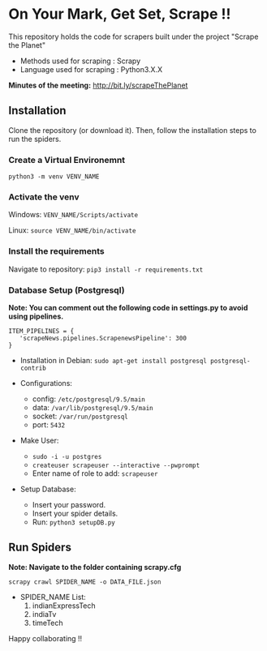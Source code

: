 # On Your Mark, Get Set, Scrape !!

This repository holds the code for scrapers built under the project "Scrape the Planet"  
- Methods used for scraping : Scrapy   
- Language used for scraping : Python3.X.X

**Minutes of the meeting:** http://bit.ly/scrapeThePlanet

## Installation
Clone the repository (or download it). Then, follow the installation steps to run the spiders.

### Create a Virtual Environemnt
```
python3 -m venv VENV_NAME
```

### Activate the venv
Windows: `VENV_NAME/Scripts/activate`

Linux: `source VENV_NAME/bin/activate`

### Install the requirements
Navigate to repository: `pip3 install -r requirements.txt`

### Database Setup (Postgresql)

**Note: You can comment out the following code in settings.py to avoid using pipelines.**

```
ITEM_PIPELINES = {
   'scrapeNews.pipelines.ScrapenewsPipeline': 300
}
```

- Installation in Debian: `sudo apt-get install postgresql postgresql-contrib`

- Configurations:
	- config: `/etc/postgresql/9.5/main`  
	- data:   `/var/lib/postgresql/9.5/main`
	- socket: `/var/run/postgresql`
	- port:   `5432`

- Make User:
	- `sudo -i -u postgres`
	- `createuser scrapeuser --interactive --pwprompt`
	- Enter name of role to add: `scrapeuser`

- Setup Database:
	- Insert your password.
	- Insert your spider details.
	- Run: `python3 setupDB.py`

## Run Spiders
**Note: Navigate to the folder containing scrapy.cfg**
```
scrapy crawl SPIDER_NAME -o DATA_FILE.json
```

- SPIDER_NAME List:
	1. indianExpressTech
	2. indiaTv
	3. timeTech

Happy collaborating !!   
